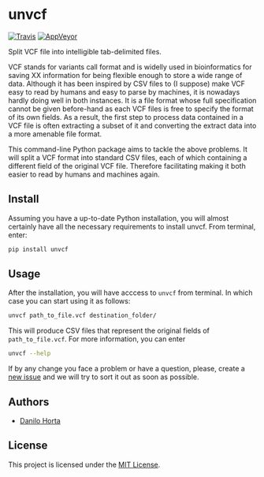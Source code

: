 # unvcf

[![Travis](https://img.shields.io/travis/horta/unvcf.svg?style=flat-square&label=linux%20%2F%20macos%20build)](https://travis-ci.org/horta/unvcf) [![AppVeyor](https://img.shields.io/appveyor/ci/Horta/unvcf.svg?style=flat-square&label=windows%20build)](https://ci.appveyor.com/project/Horta/unvcf)

Split VCF file into intelligible tab-delimited files.

VCF stands for variants call format and is widelly used in bioinformatics for saving XX information for being flexible enough to store a wide range of data. Although it has been inspired by CSV files to (I suppose) make VCF easy to read by humans and easy to parse by machines, it is nowadays hardly doing well in both instances. It is a file format whose full specification cannot be given before-hand as each VCF files is free to specify the format of its own fields. As a result, the first step to process data contained in a VCF file is often extracting a subset of it and converting the extract data into a more amenable file format.

This command-line Python package aims to tackle the above problems. It will split a VCF format into standard CSV files, each of which containing a different field of the original VCF file. Therefore facilitating making it both easier to read by humans and machines again.

## Install

Assuming you have a up-to-date Python installation, you will almost certainly have all the necessary requirements to install unvcf. From terminal, enter:
```bash
pip install unvcf
```

## Usage

After the installation, you will have acccess to `unvcf` from terminal.
In which case you can start using it as follows:

```bash
unvcf path_to_file.vcf destination_folder/
```

This will produce CSV files that represent the original fields of `path_to_file.vcf`.
For more information, you can enter

```bash
unvcf --help
```

If by any change you face a problem or have a question, please, create a [new issue](https://github.com/horta/unvcf/issues/new) and we will try to sort it out as soon as possible.

## Authors

* [Danilo Horta](https://github.com/horta)

## License

This project is licensed under the [MIT License](https://raw.githubusercontent.com/horta/unvcf/master/LICENSE.md).
